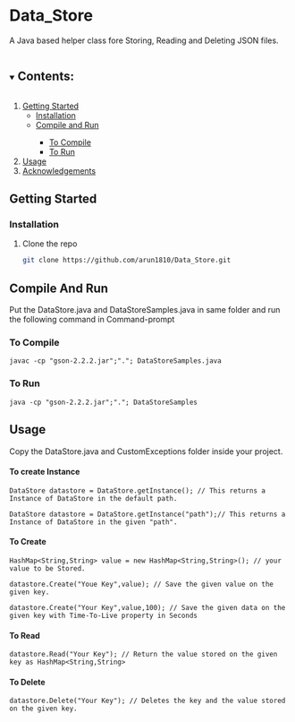 # Data_Store

A Java based helper class fore Storing, Reading and Deleting JSON files.

<details open="open">
  <summary><h2 style="display: inline-block">Contents:</h2></summary>
  <ol>
    <li>
      <a href="#getting-started">Getting Started</a>
      <ul>
        <li><a href="#installation">Installation</a></li>
        <li><a href="#Compile-And-Run">Compile and Run</a></li>
        <ul>
        <li><a href="#to-compile">To Compile</a></li>
        <li><a href="#to-run">To Run</a></li>
        </ul>
        </ul>
    </li>
    <li><a href="#usage">Usage</a></li>
    <li><a href="#acknowledgements">Acknowledgements</a></li>
  </ol>
</details>
 

## Getting Started

### Installation

1. Clone the repo
   ```sh
   git clone https://github.com/arun1810/Data_Store.git
   ```
## Compile And Run
Put the DataStore.java and DataStoreSamples.java in same folder and run the following command in Command-prompt
### To Compile
```
javac -cp "gson-2.2.2.jar";"."; DataStoreSamples.java
```
### To Run
```
java -cp "gson-2.2.2.jar";"."; DataStoreSamples
```
## Usage
Copy the DataStore.java and CustomExceptions folder inside your project.

#### To create Instance
```
DataStore datastore = DataStore.getInstance(); // This returns a Instance of DataStore in the default path.

DataStore datastore = DataStore.getInstance("path");// This returns a Instance of DataStore in the given "path".
```
#### To Create
```
HashMap<String,String> value = new HashMap<String,String>(); // your value to be Stored.

datastore.Create("Youe Key",value); // Save the given value on the given key.

datastore.Create("Your Key",value,100); // Save the given data on the given key with Time-To-Live property in Seconds
```
#### To Read
```
datastore.Read("Your Key"); // Return the value stored on the given key as HashMap<String,String>
```
#### To Delete
```
datastore.Delete("Your Key"); // Deletes the key and the value stored on the given key.
```
